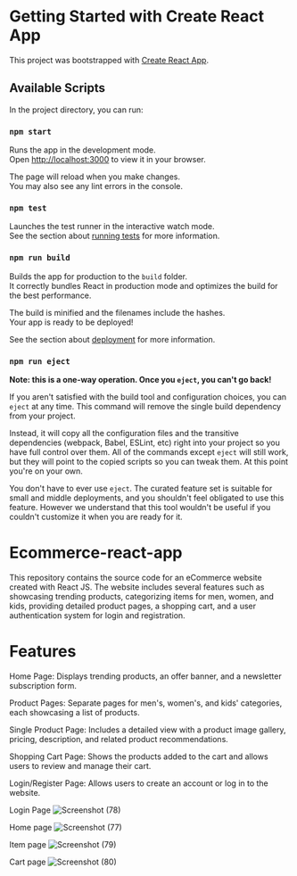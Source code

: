 # Getting Started with Create React App

This project was bootstrapped with [Create React App](https://github.com/facebook/create-react-app).

## Available Scripts

In the project directory, you can run:

### `npm start`

Runs the app in the development mode.\
Open [http://localhost:3000](http://localhost:3000) to view it in your browser.

The page will reload when you make changes.\
You may also see any lint errors in the console.

### `npm test`

Launches the test runner in the interactive watch mode.\
See the section about [running tests](https://facebook.github.io/create-react-app/docs/running-tests) for more information.

### `npm run build`

Builds the app for production to the `build` folder.\
It correctly bundles React in production mode and optimizes the build for the best performance.

The build is minified and the filenames include the hashes.\
Your app is ready to be deployed!

See the section about [deployment](https://facebook.github.io/create-react-app/docs/deployment) for more information.

### `npm run eject`

**Note: this is a one-way operation. Once you `eject`, you can't go back!**

If you aren't satisfied with the build tool and configuration choices, you can `eject` at any time. This command will remove the single build dependency from your project.

Instead, it will copy all the configuration files and the transitive dependencies (webpack, Babel, ESLint, etc) right into your project so you have full control over them. All of the commands except `eject` will still work, but they will point to the copied scripts so you can tweak them. At this point you're on your own.

You don't have to ever use `eject`. The curated feature set is suitable for small and middle deployments, and you shouldn't feel obligated to use this feature. However we understand that this tool wouldn't be useful if you couldn't customize it when you are ready for it.

# Ecommerce-react-app

This repository contains the source code for an eCommerce website created with React JS. The website includes several features such as showcasing trending products, categorizing items for men, women, and kids, providing detailed product pages, a shopping cart, and a user authentication system for login and registration.

# Features

Home Page: Displays trending products, an offer banner, and a newsletter subscription form.

Product Pages: Separate pages for men's, women's, and kids' categories, each showcasing a list of products.

Single Product Page: Includes a detailed view with a product image gallery, pricing, description, and related product recommendations.

Shopping Cart Page: Shows the products added to the cart and allows users to review and manage their cart.

Login/Register Page: Allows users to create an account or log in to the website.


Login Page 
![Screenshot (78)](https://github.com/Amandeepkaur1804/EcommerceReact/assets/107187322/43689dd4-0e15-4c7d-87fb-92fb723482d6)

Home page 
![Screenshot (77)](https://github.com/Amandeepkaur1804/EcommerceReact/assets/107187322/f55de76b-b99d-4fc8-bd32-359aa96d3bea)

Item page 
![Screenshot (79)](https://github.com/Amandeepkaur1804/EcommerceReact/assets/107187322/cd7dd8df-63aa-43ed-b009-e9ae2862c98b)

Cart page 
![Screenshot (80)](https://github.com/Amandeepkaur1804/EcommerceReact/assets/107187322/207dcc6e-1efa-4aa9-b4eb-34b577ec49a2)



